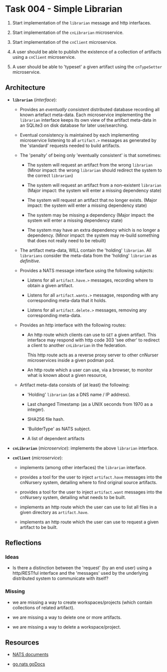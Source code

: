 <header><title>Task 004 - Simple Librarian</title></header>

# Task 004 - Simple Librarian

1. Start implementation of the `librarian` message and http interfaces.

2. Start implementation of the `cnLibrarian` microservice.

3. Start implementation of the `cnClient` microservice.

4. A user should be able to publish the existence of a collection of 
artifacts using a `cnClient` microservice.

5. A user should be able to 'typeset' a given artifact using the 
`cnTypeSetter` microservice. 

## Architecture

- **`librarian`** (*interface*):

  - Provides an *eventually consistent* distributed database recording all 
  known artefact meta-data. Each microservice implementing the `librarian` 
  interface keeps its own view of the artifact meta-data in an SQLite3 on 
  disk database for later use/searching. 

  - Eventual consistency is maintained by each implementing microservice 
  listening to all `artifact.>` messages as generated by the 'standard' 
  requests needed to build artifacts. 

  - The 'penalty' of being only 'eventually consistent' is that sometimes:

    - The system will request an artifact from the wrong `librarian` 
    (Minor impact: the wrong `librarian` should redirect the system to the 
    correct `librarian`) 

    - The system will request an artifact from a non-existent `librarian` 
    (Major impact: the system will enter a missing dependency state) 

    - The system will request an artifact that no longer exists. (Major 
    impact: the system will enter a missing dependency state) 

    - The system may be missing a dependency (Major impact: the system 
    will enter a missing dependency state) 

    - The system may have an extra dependency which is no longer a 
    dependency. (Minor impact: the system may re-build something that does 
    not really need to be rebuilt) 

  - The artifact meta-data, WILL contain the 'holding' `librarian`. All 
  `librarians` consider the meta-data from the 'holding' `librarian` as 
  *definitive*. 

  - Provides a NATS message interface using the following subjects:
  
    - Listens for all `artifact.have.>` messages, recording where to 
    obtain a given artifact. 
    
    - Listens for all `artifact.wants.>` messagse, responding with any 
    corresponding meta-data that it holds. 

    - Listens for all `artifact.delete.>` messages, removing any 
    corresponding meta-data. 

  - Provides an http interface with the following routes:
  
    - An http route which clients can use to `GET` a given artifact. This 
    interface may respond with http code 303 'see other' to redirect a 
    client to another `cnLibrarian` in the federation. 

      This http route acts as a reverse proxy server to other cnNurser 
      microservices inside a given podman pod. 

    - An http route which a user can use, via a browser, to monitor what 
    is known about a given resource, 

  - Artifact meta-data consists of (at least) the following:

    - 'Holding' `librarian` (as a DNS name / IP address).

    - Last changed Timestamp (as a UNIX seconds from 1970 as a integer).

    - SHA256 file hash.

    - 'BuilderType' as NATS subject.

    - A list of dependent artifacts

- **`cnLibrarian`** (*microservice*): implements the above `librarian` 
interface. 

- **`cnClient`** (*microservice*):

  - implements (among other interfaces) the `librarian` interface. 

  - provides a tool for the user to inject `artifact.have` messages into 
  the cnNursery system, detailing where to find original source artifacts. 

  - provides a tool for the user to inject `artifact.want` messages into 
  the cnNursery system, detailing what needs to be built.

  - implements an http route which the user can use to list all files in a 
  given directory as `artifact.have`. 

  - implements an http route which the user can use to request a given 
  artifact to be built. 

## Reflections

### Ideas

- Is there a distinction between the 'request' (by an end user) using a 
http/RESTful interface and the 'messages' used by the underlying 
distributed system to communicate with itself? 

### Missing

- we are missing a way to create workspaces/projects (which contain 
collections of related artifact).

- we are missing a way to delete one or more artifacts.

- we are missing a way to delete a workspace/project.

## Resources

- [NATS documents](https://docs.nats.io/)

- [go.nats goDocs](https://godoc.org/github.com/nats-io/go-nats)
